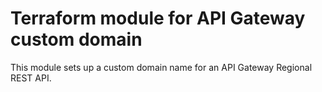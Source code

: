 # Terraform module for API Gateway custom domain

This module sets up a custom domain name for an API Gateway Regional REST API.
